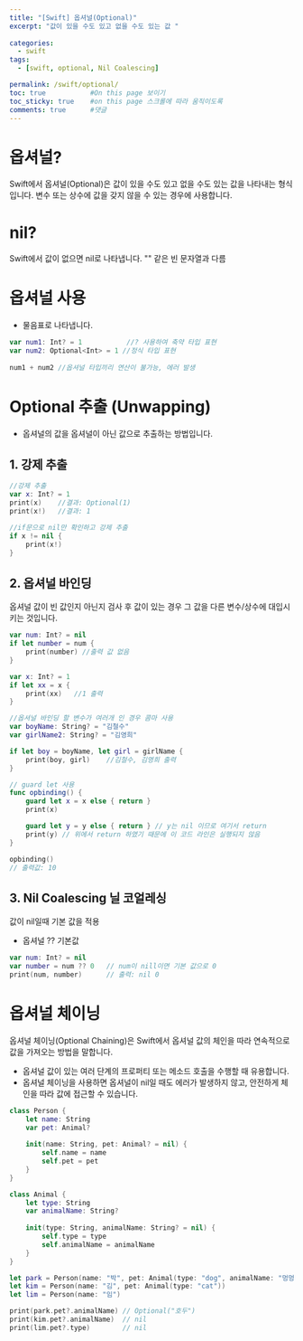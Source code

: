 ```yaml
---
title: "[Swift] 옵셔널(Optional)"
excerpt: "값이 있을 수도 있고 없을 수도 있는 값 "
  
categories:
  - swift
tags:
  - [swift, optional, Nil Coalescing]

permalink: /swift/optional/ 
toc: true           #On this page 보이기 
toc_sticky: true    #on this page 스크롤에 따라 움직이도록 
comments: true      #댓글
---
```

# 옵셔널? 
Swift에서 옵셔널(Optional)은 값이 있을 수도 있고 없을 수도 있는 값을 나타내는 형식입니다. 변수 또는 상수에 값을 갖지 않을 수 있는 경우에 사용합니다. 

# nil?
Swift에서 값이 없으면 nil로 나타냅니다. "" 같은 빈 문자열과 다름

# 옵셔널 사용 
- 물음표로 나타냅니다. 

``` swift 
var num1: Int? = 1           //? 사용하여 축약 타입 표현
var num2: Optional<Int> = 1 //정식 타입 표현  
 
num1 + num2 //옵셔널 타입끼리 연산이 불가능, 에러 발생  
```

# Optional 추출 (Unwapping) 
- 옵셔널의 값을 옵셔널이 아닌 값으로 추출하는 방법입니다.

## 1. 강제 추출 

```swift 
//강제 추출  
var x: Int? = 1
print(x)    //결과: Optional(1)
print(x!)   //결과: 1 

//if문으로 nil만 확인하고 강제 추출 
if x != nil {
    print(x!)
}
```

## 2. 옵셔널 바인딩 
옵셔널 값이 빈 값인지 아닌지 검사 후 값이 있는 경우 그 값을 다른 변수/상수에 대입시키는 것입니다. 

``` swift 
var num: Int? = nil 
if let number = num {
    print(number) //출력 값 없음
}

var x: Int? = 1 
if let xx = x { 
    print(xx)   //1 출력 
}

//옵셔널 바인딩 할 변수가 여러개 인 경우 콤마 사용 
var boyName: String? = "김철수"
var girlName2: String? = "김영희" 

if let boy = boyName, let girl = girlName {
    print(boy, girl)    //김철수, 김영희 출력 
}

// guard let 사용
func opbinding() {
    guard let x = x else { return }
    print(x)

    guard let y = y else { return } // y는 nil 이므로 여기서 return
    print(y) // 위에서 return 하였기 때문에 이 코드 라인은 실행되지 않음
}

opbinding()
// 출력값: 10
```

## 3. Nil Coalescing 닐 코얼레싱 
값이 nil일때 기본 값을 적용 
- 옵셔널 ?? 기본값 

``` swift 
var num: Int? = nil
var number = num ?? 0   // num이 nill이면 기본 값으로 0 
print(num, number)      // 출력: nil 0 
``` 

# 옵셔널 체이닝 
옵셔널 체이닝(Optional Chaining)은 Swift에서 옵셔널 값의 체인을 따라 연속적으로 값을 가져오는 방법을 말합니다. 
- 옵셔널 값이 있는 여러 단계의 프로퍼티 또는 메소드 호출을 수행할 때 유용합니다.
- 옵셔널 체이닝을 사용하면 옵셔널이 nil일 때도 에러가 발생하지 않고, 안전하게 체인을 따라 값에 접근할 수 있습니다. 

```swift 
class Person {
    let name: String
    var pet: Animal?
    
    init(name: String, pet: Animal? = nil) {
        self.name = name
        self.pet = pet
    }
}

class Animal {
    let type: String
    var animalName: String?
    
    init(type: String, animalName: String? = nil) {
        self.type = type
        self.animalName = animalName
    }
}

let park = Person(name: "박", pet: Animal(type: "dog", animalName: "멍멍이"))
let kim = Person(name: "김", pet: Animal(type: "cat"))
let lim = Person(name: "임")

print(park.pet?.animalName) // Optional("호두")
print(kim.pet?.animalName)  // nil
print(lim.pet?.type)        // nil
```